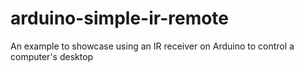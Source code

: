 arduino-simple-ir-remote
==============================

An example to showcase using an IR receiver on Arduino
to control a computer's desktop
